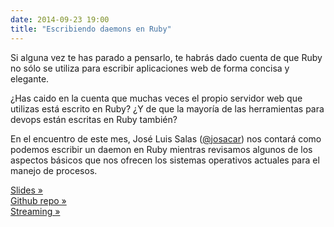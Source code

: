 ```yaml
---
date: 2014-09-23 19:00
title: "Escribiendo daemons en Ruby"
---
```


Si alguna vez te has parado a pensarlo, te habrás dado cuenta de que Ruby no sólo se utiliza para escribir aplicaciones web de forma concisa y elegante.

¿Has caido en la cuenta que muchas veces el propio servidor web que utilizas está escrito en Ruby? ¿Y de que la mayoría de las herramientas para devops están escritas en Ruby también?

En el encuentro de este mes, José Luis Salas ([@josacar](https://twitter.com/josacar)) nos contará como podemos escribir un daemon en Ruby mientras revisamos algunos de los aspectos básicos que nos ofrecen los sistemas operativos actuales para el manejo de procesos.

[Slides »](https://github.com/josacar/writing-daemons-in-ruby/blob/master/slides.pdf)  
[Github repo »](https://github.com/josacar/writing-daemons-in-ruby)  
[Streaming »](https://www.youtube.com/watch?v=QfZEX241UuU)
